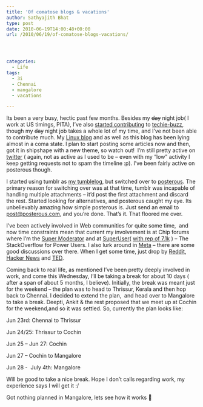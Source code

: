 ```yaml
---
title: 'Of comatose blogs & vacations'
author: Sathyajith Bhat
type: post
date: 2010-06-19T14:00:48+00:00
url: /2010/06/19/of-comatose-blogs-vacations/




categories:
  - Life
tags:
  - 3i
  - Chennai
  - mangalore
  - vacations

---
```

Its been a very busy, hectic past few months. Besides my <strike>day</strike> night job( I work at US timings, PITA), I’ve also <a href="https://techie-buzz.com/author/sathya" target="_blank">started contributing</a> to <a href="https://techie-buzz.com" target="_blank">techie-buzz</a>, though my <strike>day</strike> night job takes a whole lot of my time, and I’ve not been able to contribute much. My <a href="https://sathyasays.com/" target="_blank">Linux blog</a> and as well as this blog has been lying almost in a coma state. I plan to start posting some articles now and then, got it in shipshape with a new theme, so watch out!  I’m still pretty active on <a href="https://twitter.com/sathyabhat" target="_blank">twitter</a> ( again, not as active as I used to be – even with my “low” activity I keep getting requests not to spam the timeline &#58;&#112;). I’ve been fairly active on posterous though. 

I started using tumblr as <a href="https://tumble.sathyabh.at" target="_blank">my tumblelog</a>, but switched over to <a href="https://post.sathyabh.at" target="_blank">posterous</a>. The primary reason for switching over was at that time, tumblr was incapable of handling multiple attachments – it’d post the first attachment and discard the rest. Started looking for alternatives, and posterous caught my eye. Its unbelievably amazing how simple posterous is. Just send an email to <post@posterous.com>, and you’re done. That’s it. That floored me over. 

I’ve been actively involved in Web communities for quite some time,  and now time constraints mean that current my involvement is at Chip forums where I’m the <a href="https://www.chip.in/forums/memberlist.php?mode=viewprofile&u=31003" target="_blank">Super Moderator</a> and at <a href="https://superuser.com" target="_blank">SuperUser</a>( <a href="https://superuser.com/users/4377/sathya" target="_blank">with rep of 7.1k</a> ) – The StackOverflow for Power Users. I also lurk around in <a href="https://meta.stackoverflow.com" target="_blank">Meta</a> – there are some good discussions over there. When I get some time, just drop by <a href="https://reddit.com" target="_blank">Reddit</a>, <a href="https://news.ycombinator.com" target="_blank">Hacker News</a> and <a href="https://www.ted.com/" target="_blank">TED</a>.

Coming back to real life, as mentioned I’ve been pretty deeply involved in work, and come this Wednesday, I’ll be taking a break for about 10 days ( after a span of about 5 months, I believe). Initially, the break was meant just for the weekend – the plan was to head to Thrissur, Kerala and then hop back to Chennai. I decided to extend the plan,  and head over to Mangalore to take a break. Deepti, Ankit & the rest proposed that we meet up at Cochin for the weekend,and so it was settled. So, currently the plan looks like:

Jun 23rd: Chennai to Thrissur

Jun 24/25: Thrissur to Cochin

Jun 25 – Jun 27: Cochin

Jun 27 – Cochin to Mangalore

Jun 28 -  July 4th: Mangalore 

Will be good to take a nice break. Hope I don’t calls regarding work, my experience says I will get it :/ 

Got nothing planned in Mangalore, lets see how it works 🙂
